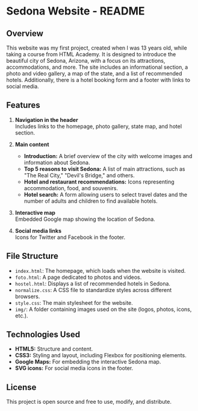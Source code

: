 # Sedona Website - README

## Overview

This website was my first project, created when I was 13 years old, while taking a course from HTML Academy. It is designed to introduce the beautiful city of Sedona, Arizona, with a focus on its attractions, accommodations, and more. The site includes an informational section, a photo and video gallery, a map of the state, and a list of recommended hotels. Additionally, there is a hotel booking form and a footer with links to social media.

## Features

1. **Navigation in the header**  
    Includes links to the homepage, photo gallery, state map, and hotel section.

2. **Main content**  
    - **Introduction:** A brief overview of the city with welcome images and information about Sedona.
    - **Top 5 reasons to visit Sedona:** A list of main attractions, such as "The Real City," "Devil's Bridge," and others.
    - **Hotel and restaurant recommendations:** Icons representing accommodation, food, and souvenirs.
    - **Hotel search:** A form allowing users to select travel dates and the number of adults and children to find available hotels.

3. **Interactive map**  
    Embedded Google map showing the location of Sedona.

4. **Social media links**  
    Icons for Twitter and Facebook in the footer.

## File Structure

- `index.html`: The homepage, which loads when the website is visited.
- `foto.html`: A page dedicated to photos and videos.
- `hostel.html`: Displays a list of recommended hotels in Sedona.
- `normalize.css`: A CSS file to standardize styles across different browsers.
- `style.css`: The main stylesheet for the website.
- `img/`: A folder containing images used on the site (logos, photos, icons, etc.).

## Technologies Used

- **HTML5:** Structure and content.
- **CSS3:** Styling and layout, including Flexbox for positioning elements.
- **Google Maps:** For embedding the interactive Sedona map.
- **SVG icons:** For social media icons in the footer.

## License

This project is open source and free to use, modify, and distribute.